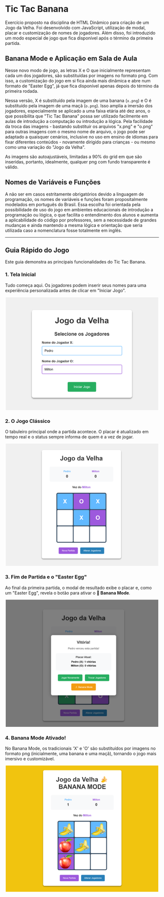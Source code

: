 # Tic Tac Banana

Exercício proposto na disciplina de HTML Dinâmico para criação de um Jogo da Velha. Foi desenvolvido com JavaScript, utilização de modal, placar e customização de nomes de jogadores. Além disso, foi introduzido um modo especial de jogo que fica disponível após o término da primeira partida.

## Banana Mode e Aplicação em Sala de Aula

Nesse novo modo de jogo, as letras X e O que inicialmente representam cada um dos jogadores, são substituídas por imagens no formato png. Com isso, a customização do jogo em si fica ainda mais dinâmica e abre num formato de "Easter Egg", já que fica disponível apenas depois do término da primeira rodada.

Nessa versão, X é substituído pela imagem de uma banana (`x.png`) e O é substituído pela imagem de uma maçã (`o.png`). Isso amplia a imersão dos jogadores, especialmente se aplicado a uma faixa etária até dez anos, o que possibilita que "Tic Tac Banana" possa ser utilizado facilmente em aulas de introdução a computação ou introdução a lógica. Pela facilidade da troca das imagens - bastando substituir os arquivos "x.png" e "o.png" para outras imagens com o mesmo nome de arquivo, o jogo pode ser adaptado a quaisquer cenários, inclusive no uso em ensino de idiomas para fixar diferentes conteúdos - novamente dirigido para crianças - ou mesmo como uma variação do "Jogo da Velha".

As imagens são autoajustáveis, limitadas a 90% do grid em que são inseridas, portanto, idealmente, qualquer png com fundo transparente é válido.

## Nomes de Variáveis e Funções

A não ser em casos estritamente obrigatórios devido a linguagem de programação, os nomes de variáveis e funções foram propositalmente modelados em português do Brasil. Essa escolha foi orientada pela possibilidade de uso do jogo em ambientes educacionais de introdução a programação ou lógica, o que facilita o entendimento dos alunos e aumenta a aplicabilidade do código por professores, sem a necessidade de grandes mudanças e ainda mantendo a mesma lógica e orientação que seria utilizada caso a nomenclatura fosse totalmente em inglês.

---

## Guia Rápido do Jogo

Este guia demonstra as principais funcionalidades do Tic Tac Banana.

### 1. Tela Inicial

Tudo começa aqui. Os jogadores podem inserir seus nomes para uma experiência personalizada antes de clicar em "Iniciar Jogo".

<p align="center"><img src="./assets/tela_inicial.png" alt="Tela inicial para seleção de nomes dos jogadores" width="500"></p>

### 2. O Jogo Clássico

O tabuleiro principal onde a partida acontece. O placar é atualizado em tempo real e o status sempre informa de quem é a vez de jogar.

<p align="center"><img src="./assets/tela_jogo.png" alt="Tela do jogo da velha em andamento" width="500"></p>

### 3. Fim de Partida e o "Easter Egg"

Ao final da primeira partida, o modal de resultado exibe o placar e, como um "Easter Egg", revela o botão para ativar o **🍌 Banana Mode**.

<p align="center"><img src="./assets/placar_modo_banana.png" alt="Modal de fim de jogo com placar e o botão para ativar o Banana Mode" width="500"></p>

### 4. Banana Mode Ativado!

No Banana Mode, os tradicionais 'X' e 'O' são substituídos por imagens no formato png (inicialmente, uma banana e uma maçã), tornando o jogo mais imersivo e customizável.

<p align="center"><img src="./assets/banana_mode.png" alt="Tela do jogo no Banana Mode com imagens de frutas" width="500"></p>
